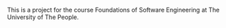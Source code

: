 This is a project for the course Foundations of Software Engineering at The University of The People. 

